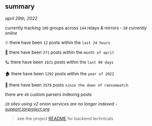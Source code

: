
## summary
_april 29th, 2022_

currently tracking `100` groups across `144` relays & mirrors - _`58` currently online_

⏲ there have been `12` posts within the `last 24 hours`

🦈 there have been `371` posts within the `month of april`

🪐 there have been `1021` posts within the `last 90 days`

🏚 there have been `1292` posts within the `year of 2022`

🦕 there have been `3578` posts `since the dawn of ransomwatch`

there are `49` custom parsers indexing posts

_`20` sites using v2 onion services are no longer indexed - [support.torproject.org](https://support.torproject.org/onionservices/v2-deprecation/)_

> see the project [README](https://github.com/thetanz/ransomwatch#ransomwatch--) for backend technicals
